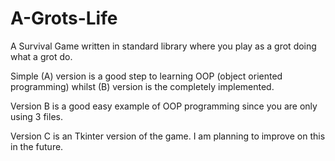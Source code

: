 # A-Grots-Life

A Survival Game written in standard library where you play as a grot doing what a grot do.  

Simple (A) version is a good step to learning OOP (object oriented programming) whilst (B) version is the completely implemented. 

Version B is a good easy example of OOP programming since you are only using 3 files.  

Version C is an Tkinter version of the game. I am planning to improve on this in the future.  
